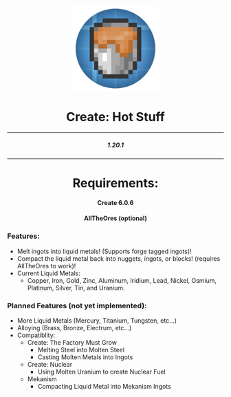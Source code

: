 <p align="center">
<img src="logo_large.png" alt="Logo" width="200"></p>
<h1 align="center">Create: Hot Stuff</h1>
<hr>
<h5 align="center">1.20.1</h5>
<hr>
<h1 align="center">Requirements:</h1>
<h4 align="center">Create 6.0.6</h4>
<h4 align="center">AllTheOres (optional)</h4>
<h3>Features:</h3>
<ul>
    <li>Melt ingots into liquid metals! (Supports forge tagged ingots)!</li>
    <li>Compact the liquid metal back into nuggets, ingots, or blocks! (requires AllTheOres to work)!</li>
    <li>Current Liquid Metals:
        <ul>
          <li>Copper, Iron, Gold, Zinc, Aluminum, Iridium, Lead, Nickel, Osmium, Platinum, Silver, Tin, and Uranium.</li>
        </ul>
    </li>
</ul>
<h3>Planned Features (not yet implemented):</h3>
<ul>
    <li>More Liquid Metals (Mercury, Titanium, Tungsten, etc...)</li>
    <li>Alloying (Brass, Bronze, Electrum, etc...)</li>
    <li>Compatiblity:
        <ul>
          <li>Create: The Factory Must Grow
            <ul>
              <li>Melting Steel into Molten Steel</li>
              <li>Casting Molten Metals into Ingots</li>
            </ul>
        </li>
          <li>Create: Nuclear
            <ul>
              <li>Using Molten Uranium to create Nuclear Fuel</li>
            </ul>
        </li>
          <li>Mekanism
            <ul>
              <li>Compacting Liquid Metal into Mekanism Ingots</li>
            </ul>
        </li>
        </ul>
    </li>
</ul>